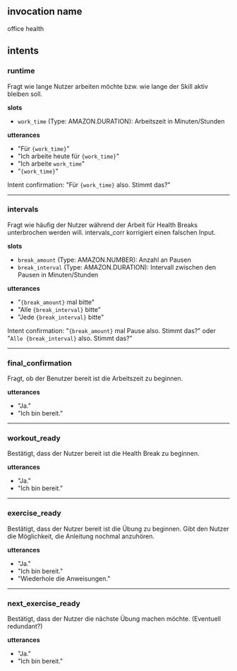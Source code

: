 ## invocation name
office health

## intents

### runtime
Fragt wie lange Nutzer arbeiten möchte bzw. wie lange der Skill aktiv bleiben soll.

**slots**
* `work_time` (Type: AMAZON.DURATION): Arbeitszeit in Minuten/Stunden

**utterances**
* "Für `{work_time}`"
* "Ich arbeite heute für `{work_time}`"
* "Ich arbeite `work_time`"
* "`{work_time}`"

Intent confirmation: "Für `{work_time}` also. Stimmt das?"

***

### intervals
Fragt wie häufig der Nutzer während der Arbeit für Health Breaks unterbrochen werden will. intervals_corr korrigiert einen falschen Input.

**slots**
* `break_amount` (Type: AMAZON.NUMBER): Anzahl an Pausen
* `break_interval` (Type: AMAZON.DURATION): Intervall zwischen den Pausen in Minuten/Stunden

**utterances**
* "`{break_amount}` mal bitte"
* "Alle `{break_interval}` bitte"
* "Jede `{break_interval}` bitte"

Intent confirmation: "`{break_amount}` mal Pause also. Stimmt das?" oder "`Alle {break_interval}` also. Stimmt das?"

***

### final_confirmation
Fragt, ob der Benutzer bereit ist die Arbeitszeit zu beginnen.

**utterances** 
* "Ja."
* "Ich bin bereit."

***

### workout_ready
Bestätigt, dass der Nutzer bereit ist die Health Break zu beginnen.

**utterances**
* "Ja."
* "Ich bin bereit."

***

### exercise_ready
Bestätigt, dass der Nutzer bereit ist die Übung zu beginnen. Gibt den Nutzer die Möglichkeit, die Anleitung nochmal anzuhören.

**utterances**
* "Ja."
* "Ich bin bereit."
* "Wiederhole die Anweisungen."

***

### next_exercise_ready
Bestätigt, dass der Nutzer die nächste Übung machen möchte. (Eventuell redundant?)

**utterances**
* "Ja."
* "Ich bin bereit."
